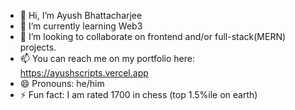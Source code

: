 - 👋 Hi, I’m Ayush Bhattacharjee
- 🌱 I’m currently learning Web3
- 💞️ I’m looking to collaborate on frontend and/or full-stack(MERN) projects.
- 📫 You can reach me on my portfolio here: https://ayushscripts.vercel.app
- 😄 Pronouns: he/him
- ⚡ Fun fact: I am rated 1700 in chess (top 1.5%ile on earth)

<!---
AyushScripts/AyushScripts is a ✨ special ✨ repository because its `README.md` (this file) appears on your GitHub profile.
You can click the Preview link to take a look at your changes.
--->
